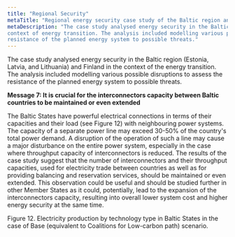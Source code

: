```yaml
---
title: "Regional Security"
metaTitle: "Regional energy security case study of the Baltic region and Finland"
metaDescription: "The case study analysed energy security in the Baltic region (Estonia, Latvia, and Lithuania) and Finland in the
context of energy transition. The analysis included modelling various possible disruptions to assess the
resistance of the planned energy system to possible threats."
---
```


The case study analysed energy security in the Baltic region (Estonia, Latvia, and Lithuania) and Finland in the context of the energy transition. The analysis included modelling various possible disruptions to assess the resistance of the planned energy system to possible threats.

**Message 7: It is crucial for the interconnectors capacity between Baltic countries to be maintained or even extended**

The Baltic States have powerful electrical connections in terms of their capacities and their load (see Figure 12) with neighbouring power systems. The capacity of a separate power line may exceed 30-50% of the country's total power demand. A disruption of the operation of such a line may cause a major disturbance on the entire power system, especially in the case where throughput capacity of interconnectors is reduced. The results of the case study suggest that the number of interconnectors and their throughput capacities, used for electricity trade between countries as well as for providing balancing and reservation services, should be maintained or even extended. This observation could be useful and should be studied further in other Member States as it could, potentially, lead to the expansion of the interconnectors capacity, resulting into overall lower system cost and higher energy security at the same time.

Figure 12. Electricity production by technology type in Baltic States in the case of Base (equivalent to Coalitions for Low-carbon path) scenario.
